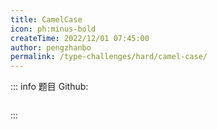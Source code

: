 ```yaml
---
title: CamelCase
icon: ph:minus-bold
createTime: 2022/12/01 07:45:00
author: pengzhanbo
permalink: /type-challenges/hard/camel-case/
---
```


::: info 题目
Github: []()

```ts

```

:::

